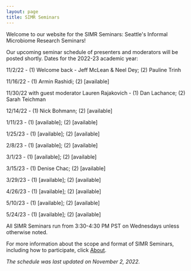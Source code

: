 ```yaml
---
layout: page
title: SIMR Seminars
---
```


Welcome to our website for the SIMR Seminars: Seattle's Informal Microbiome Research Seminars!

Our upcoming seminar schedule of presenters and moderators will be posted shortly. Dates for the 2022-23 academic year:

11/2/22 - (1) Welcome back - Jeff McLean & Neel Dey; (2) Pauline Trinh 

11/16/22 - (1) Armin Rashidi; (2) [available]

11/30/22 with guest moderator Lauren Rajakovich - (1) Dan Lachance; (2) Sarah Teichman

12/14/22 - (1) Nick Bohmann; (2) [available]

1/11/23 - (1) [available]; (2) [available]

1/25/23 - (1) [available]; (2) [available]

2/8/23 - (1) [available]; (2) [available]

3/1/23 - (1) [available]; (2) [available]

3/15/23 - (1) Denise Chac; (2) [available]

3/29/23 - (1) [available]; (2) [available]

4/26/23 - (1) [available]; (2) [available]

5/10/23 - (1) [available]; (2) [available]

5/24/23 - (1) [available]; (2) [available]

All SIMR Seminars run from 3:30-4:30 PM PST on Wednesdays unless otherwise noted.

For more information about the scope and format of SIMR Seminars, including how to participate, click [About](https://simr-seminars.github.io/about/).

*The schedule was last updated on November 2, 2022.*
